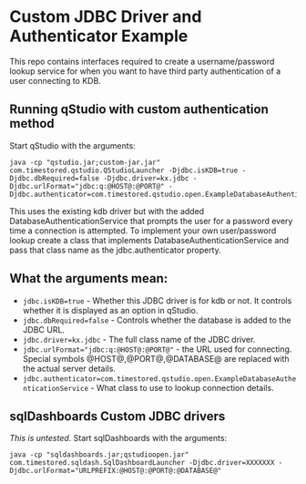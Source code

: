 # Custom JDBC Driver and Authenticator Example

This repo contains interfaces required to create a username/password lookup service for when you
want to have third party authentication of a user connecting to KDB. 



## Running qStudio with custom authentication method

Start qStudio with the arguments:
```
java -cp "qstudio.jar;custom-jar.jar" com.timestored.qstudio.QStudioLauncher -Djdbc.isKDB=true -Djdbc.dbRequired=false -Djdbc.driver=kx.jdbc -Djdbc.urlFormat="jdbc:q:@HOST@:@PORT@" -Djdbc.authenticator=com.timestored.qstudio.open.ExampleDatabaseAuthenticationService
```

This uses the existing kdb driver but with the added DatabaseAuthenticationService that prompts the user for a password every time a connection is attempted.
To implement your own user/password lookup create a class that implements DatabaseAuthenticationService and pass that class name as the jdbc.authenticator property.


## What the arguments mean:

* ``jdbc.isKDB=true`` - Whether this JDBC driver is for kdb or not. It controls whether it is displayed as an option in qStudio.
* ``jdbc.dbRequired=false`` - Controls whether the database is added to the JDBC URL. 
* ``jdbc.driver=kx.jdbc``  - The full class name of the JDBC driver.
* ``jdbc.urlFormat="jdbc:q:@HOST@:@PORT@"`` - the URL used for connecting. Special symbols @HOST@,@PORT@,@DATABASE@ are replaced with the actual server details.
* ``jdbc.authenticator=com.timestored.qstudio.open.ExampleDatabaseAuthenticationService`` - What class to use to lookup connection details. 


## sqlDashboards Custom JDBC drivers

*This is untested*. Start sqlDashboards with the arguments:

```
java -cp "sqldashboards.jar;qstudioopen.jar" com.timestored.sqldash.SqlDashboardLauncher -Djdbc.driver=XXXXXXX -Djdbc.urlFormat="URLPREFIX:@HOST@:@PORT@:@DATABASE@"
```